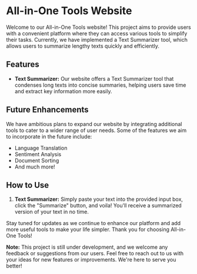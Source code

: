 # All-in-One Tools Website

Welcome to our All-in-One Tools website! This project aims to provide users with a convenient platform where they can access various tools to simplify their tasks. Currently, we have implemented a Text Summarizer tool, which allows users to summarize lengthy texts quickly and efficiently.

## Features
- **Text Summarizer:** Our website offers a Text Summarizer tool that condenses long texts into concise summaries, helping users save time and extract key information more easily.

## Future Enhancements
We have ambitious plans to expand our website by integrating additional tools to cater to a wider range of user needs. Some of the features we aim to incorporate in the future include:
- Language Translation
- Sentiment Analysis
- Document Sorting
- And much more!

## How to Use
1. **Text Summarizer:** Simply paste your text into the provided input box, click the "Summarize" button, and voila! You'll receive a summarized version of your text in no time.

Stay tuned for updates as we continue to enhance our platform and add more useful tools to make your life simpler. Thank you for choosing All-in-One Tools!

**Note:** This project is still under development, and we welcome any feedback or suggestions from our users. Feel free to reach out to us with your ideas for new features or improvements. We're here to serve you better!

